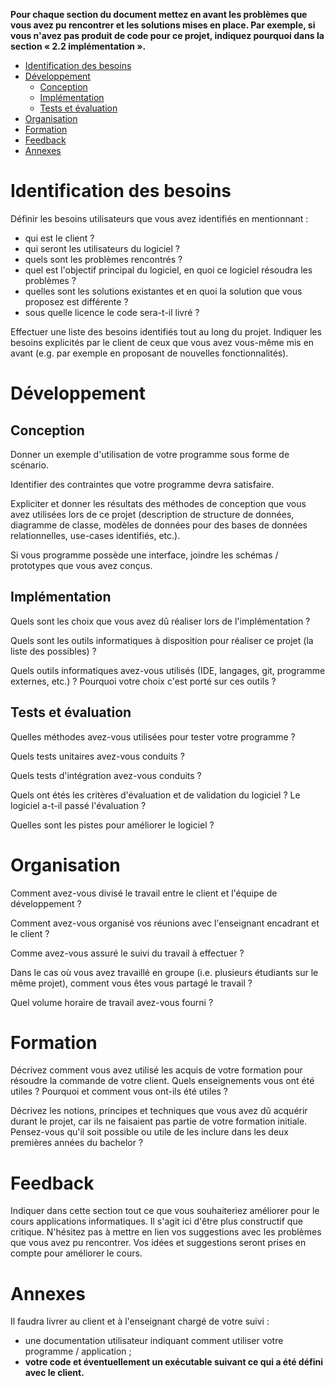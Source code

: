**Pour chaque section du document mettez en avant les problèmes que vous
avez pu rencontrer et les solutions mises en place. Par exemple, si vous
n'avez pas produit de code pour ce projet, indiquez pourquoi dans la
section « 2.2 implémentation ».**


<!-- vim-markdown-toc GFM -->

* [Identification des besoins](#identification-des-besoins)
* [Développement](#développement)
    * [Conception](#conception)
    * [Implémentation](#implémentation)
    * [Tests et évaluation](#tests-et-évaluation)
* [Organisation](#organisation)
* [Formation](#formation)
* [Feedback](#feedback)
* [Annexes](#annexes)

<!-- vim-markdown-toc -->

# Identification des besoins

Définir les besoins utilisateurs que vous avez identifiés en
mentionnant :

-   qui est le client ?
-   qui seront les utilisateurs du logiciel ?
-   quels sont les problèmes rencontrés ?
-   quel est l'objectif principal du logiciel, en quoi ce logiciel
    résoudra les problèmes ?
-   quelles sont les solutions existantes et en quoi la solution que
    vous proposez est différente ?
-   sous quelle licence le code sera-t-il livré ?

Effectuer une liste des besoins identifiés tout au long du projet.
Indiquer les besoins explicités par le client de ceux que vous avez
vous-même mis en avant (e.g. par exemple en proposant de nouvelles
fonctionnalités).


# Développement


## Conception


Donner un exemple d'utilisation de votre programme sous forme de
scénario.

Identifier des contraintes que votre programme devra satisfaire.

Expliciter et donner les résultats des méthodes de conception que vous
avez utilisées lors de ce projet (description de structure de données,
diagramme de classe, modèles de données pour des bases de données
relationnelles, use-cases identifiés, etc.).

Si vous programme possède une interface, joindre les schémas /
prototypes que vous avez conçus.


## Implémentation

Quels sont les choix que vous avez dû réaliser lors de
l'implémentation ?

Quels sont les outils informatiques à disposition pour réaliser ce
projet (la liste des possibles) ?

Quels outils informatiques avez-vous utilisés (IDE, langages, git,
programme externes, etc.) ? Pourquoi votre choix c'est porté sur ces
outils ?

## Tests et évaluation

Quelles méthodes avez-vous utilisées pour tester votre programme ?

Quels tests unitaires avez-vous conduits ?

Quels tests d'intégration avez-vous conduits ?

Quels ont étés les critères d'évaluation et de validation du logiciel ?
Le logiciel a-t-il passé l'évaluation ?

Quelles sont les pistes pour améliorer le logiciel ?

# Organisation

Comment avez-vous divisé le travail entre le client et l'équipe de
développement ?

Comment avez-vous organisé vos réunions avec l'enseignant encadrant et
le client ?

Comme avez-vous assuré le suivi du travail à effectuer ?

Dans le cas où vous avez travaillé en groupe (i.e. plusieurs étudiants
sur le même projet), comment vous êtes vous partagé le travail ?

Quel volume horaire de travail avez-vous fourni ?

# Formation

Décrivez comment vous avez utilisé les acquis de votre formation pour
résoudre la commande de votre client. Quels enseignements vous ont été
utiles ? Pourquoi et comment vous ont-ils été utiles ?

Décrivez les notions, principes et techniques que vous avez dû acquérir
durant le projet, car ils ne faisaient pas partie de votre formation
initiale. Pensez-vous qu'il soit possible ou utile de les inclure dans
les deux premières années du bachelor ?

# Feedback

Indiquer dans cette section tout ce que vous souhaiteriez améliorer pour
le cours applications informatiques. Il s'agit ici d'être plus
constructif que critique. N'hésitez pas à mettre en lien vos suggestions
avec les problèmes que vous avez pu rencontrer. Vos idées et suggestions
seront prises en compte pour améliorer le cours.

# Annexes

Il faudra livrer au client et à l'enseignant chargé de votre suivi :

-   une documentation utilisateur indiquant comment utiliser votre
    programme / application ;
-   **votre code **et éventuellement un exécutable suivant ce qui a été
    défini avec le client**.**
